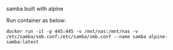 samba built with alpine

Run container as below:

```
docker run -it -p 445:445 -v /mnt/nas:/mnt/nas -v /etc/samba/smb.conf:/etc/samba/smb.conf --name samba alpine-samba:latest
```
